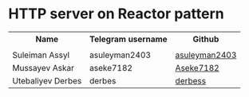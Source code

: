 # HTTP server on Reactor pattern 

<table>
    <tr>
        <th>Name</th>
        <th>Telegram username</th>
        <th>Github</th>
    </tr>
    <tr>
        <td></td>
        <td></td>
        <td><a href=""></a></td>
    </tr>
    <tr>
        <td>Suleiman Assyl</td>
        <td>asuleyman2403</td>
        <td><a href="https://github.com/asuleyman2403/system-programming">asuleyman2403</a></td>
 	</tr>					
    <tr>
        <td>Mussayev Askar</td>
        <td>aseke7182</td>
        <td><a href="https://github.com/aseke7182/System-Programming">Aseke7182</a></td>
    </tr>
    <tr>
        <td>Utebaliyev Derbes</td>
        <td>derbes</td>
        <td><a href="https://github.com/derbess/System-Programming2020">derbess</a></td>
    </tr>
</table>
